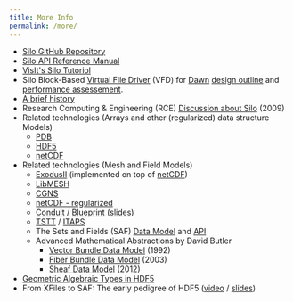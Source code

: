 ```yaml
---
title: More Info
permalink: /more/
---
```


* [Silo GitHub Repository](https://github.com/LLNL/Silo)
* [Silo API Reference Manual](https://silo.readthedocs.io/en/latest/#major-sections-of-the-user-s-manual)
* [VisIt's Silo Tutoriol](https://visit-sphinx-github-user-manual.readthedocs.io/en/develop/data_into_visit/SiloFormat.html#the-silo-file-format)
* Silo Block-Based [Virtual File Driver](https://docs.hdfgroup.org/hdf5/develop/_v_f_l.html) (VFD) for [Dawn](https://www.osti.gov/servlets/purl/971777/) [design outline](assets/llnl_pres_428015.pdf) and [performance assessement](assets/llnl_pres_428059.pdf).
* [A brief history](history.md)
* Research Computing & Engineering (RCE) [Discussion about Silo](assets/20RCE-silo.mp3) (2009)
* Related technologies (Arrays and other (regularized) data structure Models)
  * [PDB](https://www.researchgate.net/publication/274023212_Software_for_Portable_Scientific_Data_Management)
  * [HDF5](https://docs.hdfgroup.org/hdf5/develop/)
  * [netCDF](https://www.unidata.ucar.edu/software/netcdf/)
* Related technologies (Mesh and Field Models)
  * [ExodusII](https://www.osti.gov/servlets/purl/10102115) (implemented on top of [netCDF](https://www.unidata.ucar.edu/software/netcdf/))
  * [LibMESH](https://libmesh.github.io)
  * [CGNS](http://cgns.github.io)
  * [netCDF - regularized](https://www.unidata.ucar.edu/software/netcdf/)
  * [Conduit](https://llnl-conduit.readthedocs.io/en/latest/) / [Blueprint](https://llnl-conduit.readthedocs.io/en/latest/blueprint_mesh.html) ([slides](https://www.ascent-dav.org/2019_04_24_doecfg_conduit_blueprint.pdf))
  * [TSTT](https://tstt-scidac.org) / [ITAPS](https://www.researchgate.net/publication/230957447_Interoperable_mesh_and_geometry_tools_for_advanced_petascale_simulations)
  * The Sets and Fields (SAF) [Data Model](https://docs.google.com/viewer?url=https://raw.githubusercontent.com/markcmiller86/SAF/master/src/safapi/docs/miller001.pdf) and [API](https://sets-and-fields.readthedocs.io/en/latest/docs/safapi_refman.rest/index.html)
  * Advanced Mathematical Abstractions by David Butler
    * [Vector Bundle Data Model](https://www.sheafsystem.org/publications/Butler_Bryson_1992.pdf) (1992)
    * [Fiber Bundle Data Model](https://www.researchgate.net/publication/236382996_A_Visualization_Model_Based_on_the_Mathematics_of_Fiber_Bundles) (2003)
    * [Sheaf Data Model](https://www.sheafsystem.org/Publications/Sheaf_Data_Model_HPCDB_2012.pdf) (2012)
 * [Geometric Algebraic Types in HDF5](http://sciviz.cct.lsu.edu/papers/2009/GraVisMa09.pdf)
 * From XFiles to SAF: The early pedigree of HDF5 ([video](https://youtu.be/0oCWg5UD6iE?si=IHPF1J3dmoujvFFw) / [slides](https://www.hdfgroup.org/wp-content/uploads/2023/08/hdf5_history_Mark_Miller.pdf))

